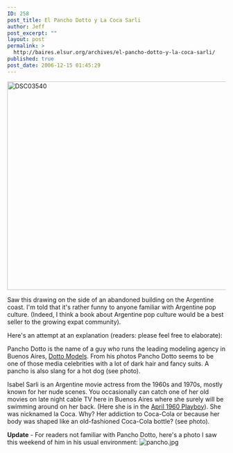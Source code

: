 ```yaml
---
ID: 258
post_title: El Pancho Dotto y La Coca Sarli
author: Jeff
post_excerpt: ""
layout: post
permalink: >
  http://baires.elsur.org/archives/el-pancho-dotto-y-la-coca-sarli/
published: true
post_date: 2006-12-15 01:45:29
---
```

<a data-flickr-embed="true"  href="https://www.flickr.com/photos/jeffbarry/25050713974/in/album-72157665544628082/" title="DSC03540"><img src="https://farm2.staticflickr.com/1614/25050713974_077d454dcd_z.jpg" width="640" height="480" alt="DSC03540"></a>

Saw this drawing on the side of an abandoned building on the Argentine coast. I'm told that it's rather funny to anyone familiar with Argentine pop culture. (Indeed, I think a book about Argentine pop culture would be a best seller to the growing expat community).

Here's an attempt at an explanation  (readers: please feel free to elaborate):

Pancho Dotto is the name of a guy who runs the leading modeling agency in Buenos Aires, <a href="http://www.dottomodels.net/">Dotto Models</a>. From his photos Pancho Dotto seems to be one of those media celebrities with a lot of dark hair and fancy suits.  A pancho is also slang for a hot dog (see photo).

Isabel Sarli is an Argentine movie actress from the 1960s and 1970s, mostly known for her nude scenes. You occasionally can catch one of her old movies on late night cable TV here in Buenos Aires where she surely will be swimming around on her back. (Here she is in the <a href="http://addntox.blogspot.com/2005/09/isabel-la-coca-sarli-en-la-revista.html">April 1960 Playboy</a>). She was nicknamed la Coca. Why? Her addiction to Coca-Cola or because her body was shaped like an old-fashioned Coca-Cola bottle? (see photo).

<strong>
Update</strong> - For readers not familiar with Pancho Dotto, here's a photo I saw this weekend of him in his usual environment:

<img id="image263" src="http://baires.elsur.org/wp-content/uploads/2006/12/pancho.jpg" alt="pancho.jpg" />